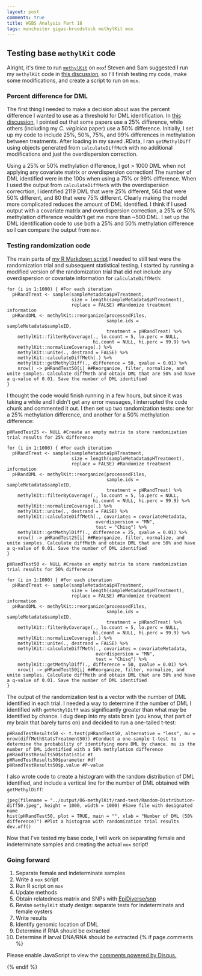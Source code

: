 ```yaml
---
layout: post
comments: true
title: WGBS Analysis Part 18
tags: manchester gigas-broodstock methylKit mox
---
```


## Testing base `methylKit` code

Alright, it's time to run [`methylKit`](https://bioconductor.org/packages/release/bioc/vignettes/methylKit/inst/doc/methylKit.html) on `mox`! Steven and Sam suggested I run my `methylKit` code in [this discussion](https://github.com/RobertsLab/resources/discussions/1137#discussioncomment-451773), so I'll finish testing my code, make some modifications, and create a script to run on `mox`.

### Percent difference for DML

The first thing I needed to make a decision about was the percent difference I wanted to use as a threshold for DML identification. In [this discussion](https://github.com/RobertsLab/resources/discussions/1140), I pointed out that some papers use a 25% difference, while others (including my *C. virginica* paper) use a 50% difference. Initially, I set up my code to include 25%, 50%, 75%, and 99% differences in methylation between treatments. After loading in my saved .RData, I ran `getMethylDiff` using objects generated from `calculateDiffMeth` with no additional modifications and just the overdispersion correction.

Using a 25% or 50% methylation difference, I got > 1000 DML when not applying any covariate matrix or overdispersion correction! The number of DML identified were in the 100s when using a 75% or 99% difference. When I used the output from `calculateDiffMeth` with the overdispersion correcrtion, I identified 2119 DML that were 25% different, 564 that were 50% different, and 80 that were 75% different. Clearly making the model more complicated reduces the amount of DML identified. I think if I used output with a covariate matrix and overdispersion correction, a 25% or 50% methylation difference wouldn't get me more than ~500 DML. I set up the DML identification code to use both a 25% and 50% methylation difference so I can compare the output from `mox`.

### Testing randomization code

The main parts of [my R Markdown script](https://github.com/RobertsLab/project-gigas-oa-meth/blob/master/code/06-methylKit.Rmd#L232) I needed to still test were the randomization trial and subsequent statistical testing. I started by running a modified version of the randomization trial that did not include any overdispersion or covariate information for `calculateDiffMeth`:

```{r}
for (i in 1:1000) { #For each iteration
  pHRandTreat <- sample(sampleMetadata$pHTreatment,
                        size = length(sampleMetadata$pHTreatment),
                        replace = FALSE) #Randomize treatment information
  pHRandDML <- methylKit::reorganize(processedFiles,
                                     sample.ids = sampleMetadata$sampleID,
                                     treatment = pHRandTreat) %>%
    methylKit::filterByCoverage(., lo.count = 5, lo.perc = NULL,
                                hi.count = NULL, hi.perc = 99.9) %>%
    methylKit::normalizeCoverage(.) %>%
    methylKit::unite(., destrand = FALSE) %>%
    methylKit::calculateDiffMeth(.) %>%
    methylKit::getMethylDiff(., difference = 50, qvalue = 0.01) %>%
    nrow() -> pHRandTest50[i] ##Reorganize, filter, normalize, and unite samples. Calculate diffMeth and obtain DML that are 50% and have a q-value of 0.01. Save the number of DML identified
}
```

I thought the code would finish running in a few hours, but since it was taking a while and I didn't get any error messages, I interrupted the code chunk and commented it out. I then set up two randomization tests: one for a 25% methylation difference, and another for a 50% methylation difference:

```{r}
pHRandTest25 <- NULL #Create an empty matrix to store randomization trial results for 25% difference

for (i in 1:1000) { #For each iteration
  pHRandTreat <- sample(sampleMetadata$pHTreatment,
                        size = length(sampleMetadata$pHTreatment),
                        replace = FALSE) #Randomize treatment information
  pHRandDML <- methylKit::reorganize(processedFiles,
                                     sample.ids = sampleMetadata$sampleID,
                                     treatment = pHRandTreat) %>%
    methylKit::filterByCoverage(., lo.count = 5, lo.perc = NULL,
                                hi.count = NULL, hi.perc = 99.9) %>%
    methylKit::normalizeCoverage(.) %>%
    methylKit::unite(., destrand = FALSE) %>%
    methylKit::calculateDiffMeth(., covariates = covariateMetadata,
                                 overdispersion = "MN",
                                 test = "Chisq") %>%
    methylKit::getMethylDiff(., difference = 25, qvalue = 0.01) %>%
    nrow() -> pHRandTest25[i] ##Reorganize, filter, normalize, and unite samples. Calculate diffMeth and obtain DML that are 50% and have a q-value of 0.01. Save the number of DML identified
}
```

```{r}
pHRandTest50 <- NULL #Create an empty matrix to store randomization trial results for 50% difference

for (i in 1:1000) { #For each iteration
  pHRandTreat <- sample(sampleMetadata$pHTreatment,
                        size = length(sampleMetadata$pHTreatment),
                        replace = FALSE) #Randomize treatment information
  pHRandDML <- methylKit::reorganize(processedFiles,
                                     sample.ids = sampleMetadata$sampleID,
                                     treatment = pHRandTreat) %>%
    methylKit::filterByCoverage(., lo.count = 5, lo.perc = NULL,
                                hi.count = NULL, hi.perc = 99.9) %>%
    methylKit::normalizeCoverage(.) %>%
    methylKit::unite(., destrand = FALSE) %>%
    methylKit::calculateDiffMeth(., covariates = covariateMetadata,
                                 overdispersion = "MN",
                                 test = "Chisq") %>%
    methylKit::getMethylDiff(., difference = 50, qvalue = 0.01) %>%
    nrow() -> pHRandTest50[i] ##Reorganize, filter, normalize, and unite samples. Calculate diffMeth and obtain DML that are 50% and have a q-value of 0.01. Save the number of DML identified
}
```

The output of the randomization test is a vector with the number of DML identified in each trial. I needed a way to determine if the number of DML I identified with `getMethylDiff` was significantly greater than what may be identified by chance. I dug deep into my stats brain (you know, that part of my brain that barely turns on) and decided to run a one-tailed t-test:

```{r}
pHRandTestResults50 <- t.test(pHRandTest50, alternative = "less", mu = nrow(diffMethStatsTreatment50)) #Conduct a one-sample t-test to determine the probability of identifying more DML by chance. mu is the number of DML identified with a 50% methylation difference
pHRandTestResults50$statistic #t
pHRandTestResults50$parameter #df
pHRandTestResults50$p.value #P-value
```

I also wrote code to create a histogram with the random distribution of DML identified, and include a vertical line for the number of DML obtained with `getMethylDiff`:

```{r}
jpeg(filename = "../output/06-methylKit/rand-test/Random-Distribution-diff50.jpeg", height = 1000, width = 1000) #Save file with designated name
hist(pHRandTest50, plot = TRUE, main = "", xlab = "Number of DML (50% difference)") #Plot a histogram with randomization trial results
dev.off()
```

Now that I've tested my base code, I will work on separating female and indeterminate samples and creating the actual `mox` script!

### Going forward

1. Separate female and indeterminate samples
2. Write a `mox` script
3. Run R script on `mox`
3. Update methods
2. Obtain relatedness matrix and SNPs with [EpiDiverse/snp](https://github.com/EpiDiverse/snp)
2. Revise `methylKit` study design: separate tests for indeterminate and female oysters
3. Write results
4. Identify genomic location of DML
2. Determine if RNA should be extracted
3. Determine if larval DNA/RNA should be extracted
{% if page.comments %}

<div id="disqus_thread"></div>
<script>

/**
*  RECOMMENDED CONFIGURATION VARIABLES: EDIT AND UNCOMMENT THE SECTION BELOW TO INSERT DYNAMIC VALUES FROM YOUR PLATFORM OR CMS.
*  LEARN WHY DEFINING THESE VARIABLES IS IMPORTANT: https://disqus.com/admin/universalcode/#configuration-variables*/
/*
var disqus_config = function () {
this.page.url = PAGE_URL;  // Replace PAGE_URL with your page's canonical URL variable
this.page.identifier = PAGE_IDENTIFIER; // Replace PAGE_IDENTIFIER with your page's unique identifier variable
};
*/
(function() { // DON'T EDIT BELOW THIS LINE
var d = document, s = d.createElement('script');
s.src = 'https://the-responsible-grad-student.disqus.com/embed.js';
s.setAttribute('data-timestamp', +new Date());
(d.head || d.body).appendChild(s);
})();
</script>
<noscript>Please enable JavaScript to view the <a href="https://disqus.com/?ref_noscript">comments powered by Disqus.</a></noscript>

{% endif %}

<script id="dsq-count-scr" src="//the-responsible-grad-student.disqus.com/count.js" async></script>
